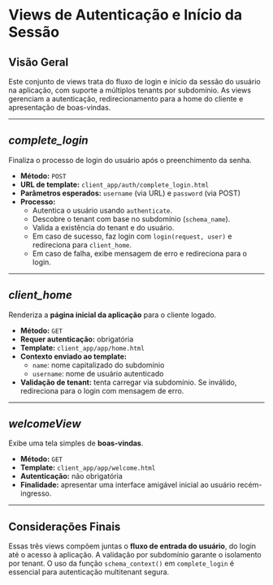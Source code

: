 # Views de Autenticação e Início da Sessão

## Visão Geral

Este conjunto de views trata do fluxo de login e início da sessão do usuário na aplicação, com suporte a múltiplos tenants por subdomínio. As views gerenciam a autenticação, redirecionamento para a home do cliente e apresentação de boas-vindas.

---

## *complete_login*

Finaliza o processo de login do usuário após o preenchimento da senha.

- **Método:** `POST`
- **URL de template:** `client_app/auth/complete_login.html`
- **Parâmetros esperados:** `username` (via URL) e `password` (via POST)
- **Processo:**
    - Autentica o usuário usando `authenticate`.
    - Descobre o tenant com base no subdomínio (`schema_name`).
    - Valida a existência do tenant e do usuário.
    - Em caso de sucesso, faz login com `login(request, user)` e redireciona para `client_home`.
    - Em caso de falha, exibe mensagem de erro e redireciona para o login.

---

## *client_home*

Renderiza a **página inicial da aplicação** para o cliente logado.

- **Método:** `GET`
- **Requer autenticação:** obrigatória
- **Template:** `client_app/app/home.html`
- **Contexto enviado ao template:**
    - `name`: nome capitalizado do subdomínio
    - `username`: nome de usuário autenticado
- **Validação de tenant:** tenta carregar via subdomínio. Se inválido, redireciona para o login com mensagem de erro.

---

## *welcomeView*

Exibe uma tela simples de **boas-vindas**.

- **Método:** `GET`
- **Template:** `client_app/app/welcome.html`
- **Autenticação:** não obrigatória
- **Finalidade:** apresentar uma interface amigável inicial ao usuário recém-ingresso.

---

## Considerações Finais

Essas três views compõem juntas o **fluxo de entrada do usuário**, do login até o acesso à aplicação. A validação por subdomínio garante o isolamento por tenant. O uso da função `schema_context()` em `complete_login` é essencial para autenticação multitenant segura.

